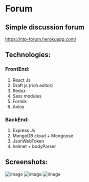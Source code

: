 # Forum
## Simple discussion forum<br/>
https://ntp-forum.herokuapp.com/

## Technologies:
### FrontEnd:
1. React Js
2. Draft js (rich editor)
3. Redux
4. Sass modules
5. Formik
5. Axios
 ### BackEnd:
1. Express Js
2. MongoDB cloud + Mongoose
3. JsonWebToken
4. helmet + bodyParser 

## Screenshots:
![image](https://user-images.githubusercontent.com/44263739/82665213-a264c680-9c33-11ea-93df-4206dbb97187.png)
![image](https://user-images.githubusercontent.com/44263739/82665237-aee91f00-9c33-11ea-9aac-fafb8ca64a2d.png)
![image](https://user-images.githubusercontent.com/44263739/82665294-c58f7600-9c33-11ea-8191-e876bab07822.png)

